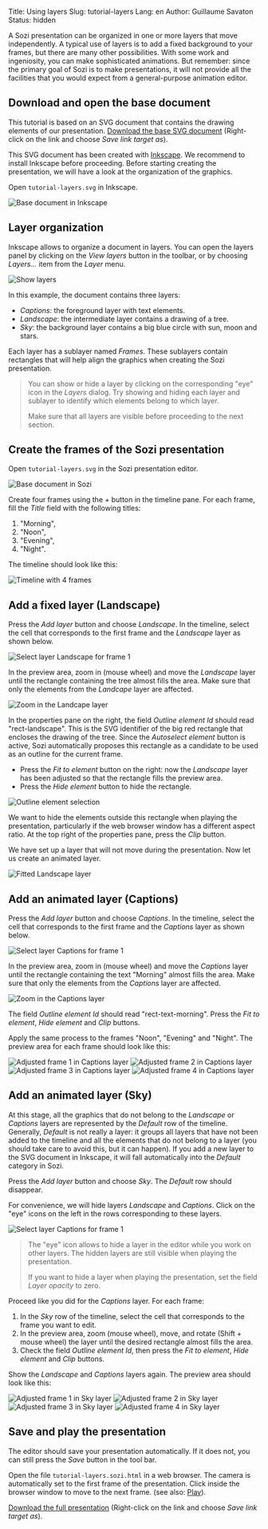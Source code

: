 Title: Using layers
Slug: tutorial-layers
Lang: en
Author: Guillaume Savaton
Status: hidden


A Sozi presentation can be organized in one or more layers that move independently.
A typical use of layers is to add a fixed background to your frames,
but there are many other possibilities.
With some work and ingeniosity, you can make sophisticated animations.
But remember: since the primary goal of Sozi is to make presentations,
it will not provide all the facilities that you would expect from a general-purpose
animation editor.

Download and open the base document
-----------------------------------

This tutorial is based on an SVG document that contains the drawing elements of our presentation.
[Download the base SVG document](https://github.com/senshu/Sozi/raw/master/samples/tutorial-layers.svg)
(Right-click on the link and choose *Save link target as*).

This SVG document has been created with [Inkscape](https://inkscape.org).
We recommend to install Inkscape before proceeding.
Before starting creating the presentation, we will have a look at the organization
of the graphics.

Open `tutorial-layers.svg` in Inkscape.

![Base document in Inkscape](|filename|/images/tutorial-layers/sozi-layers-tutorial-screenshot-01.png)

Layer organization
------------------

Inkscape allows to organize a document in layers.
You can open the layers panel by clicking on the *View layers* button in the toolbar,
or by choosing *Layers&hellip;* item from the *Layer* menu.

![Show layers](|filename|/images/tutorial-layers/sozi-layers-tutorial-screenshot-02.png)

In this example, the document contains three layers:

* *Captions*: the foreground layer with text elements.
* *Landscape*: the intermediate layer contains a drawing of a tree.
* *Sky*: the background layer contains a big blue circle with sun, moon and stars.

Each layer has a sublayer named *Frames*. These sublayers contain rectangles
that will help align the graphics when creating the Sozi presentation.

> You can show or hide a layer by clicking on the corresponding "eye" icon in the *Layers* dialog.
> Try showing and hiding each layer and sublayer to identify which elements belong to which layer.
>
> Make sure that all layers are visible before proceeding to the next section.

Create the frames of the Sozi presentation
------------------------------------------

Open `tutorial-layers.svg` in the Sozi presentation editor.

![Base document in Sozi](|filename|/images/tutorial-layers/sozi-layers-tutorial-screenshot-03.png)

Create four frames using the *+* button in the timeline pane.
For each frame, fill the *Title* field with the following titles:

1. "Morning",
2. "Noon",
3. "Evening",
4. "Night".

The timeline should look like this:

![Timeline with 4 frames](|filename|/images/tutorial-layers/sozi-layers-tutorial-screenshot-04.png)

Add a fixed layer (Landscape)
-----------------------------

Press the *Add layer* button and choose *Landscape*.
In the timeline, select the cell that corresponds to the first frame and the
*Landscape* layer as shown below.

![Select layer Landscape for frame 1](|filename|/images/tutorial-layers/sozi-layers-tutorial-screenshot-05.png)

In the preview area, zoom in (mouse wheel) and move the *Landscape* layer
until the rectangle containing the tree almost fills the area.
Make sure that only the elements from the *Landcape* layer are affected.

![Zoom in the Landcape layer](|filename|/images/tutorial-layers/sozi-layers-tutorial-screenshot-06.png)

In the properties pane on the right, the field *Outline element Id* should read
"rect-landscape".
This is the SVG identifier of the big red rectangle that encloses the drawing of
the tree.
Since the *Autoselect element* button is active, Sozi automatically proposes this
rectangle as a candidate to be used as an outline for the current frame.

* Press the *Fit to element* button on the right: now the *Landscape* layer has been
  adjusted so that the rectangle fills the preview area.
* Press the *Hide element* button to hide the rectangle.

![Outline element selection](|filename|/images/tutorial-layers/sozi-layers-tutorial-screenshot-07.png)

We want to hide the elements outside this rectangle when playing the presentation,
particularly if the web browser window has a different aspect ratio.
At the top right of the properties pane, press the *Clip* button.

We have set up a layer that will not move during the presentation.
Now let us create an animated layer.

![Fitted Landscape layer](|filename|/images/tutorial-layers/sozi-layers-tutorial-screenshot-08.png)

Add an animated layer (Captions)
--------------------------------

Press the *Add layer* button and choose *Captions*.
In the timeline, select the cell that corresponds to the first frame and the
*Captions* layer as shown below.

![Select layer Captions for frame 1](|filename|/images/tutorial-layers/sozi-layers-tutorial-screenshot-09.png)

In the preview area, zoom in (mouse wheel) and move the *Captions* layer
until the rectangle containing the text "Morning" almost fills the area.
Make sure that only the elements from the *Captions* layer are affected.

![Zoom in the Captions layer](|filename|/images/tutorial-layers/sozi-layers-tutorial-screenshot-10.png)

The field *Outline element Id* should read "rect-text-morning".
Press the *Fit to element*, *Hide element* and *Clip* buttons.

Apply the same process to the frames "Noon", "Evening" and "Night".
The preview area for each frame should look like this:

![Adjusted frame 1 in Captions layer](|filename|/images/tutorial-layers/sozi-layers-tutorial-screenshot-11.png)
![Adjusted frame 2 in Captions layer](|filename|/images/tutorial-layers/sozi-layers-tutorial-screenshot-12.png)
![Adjusted frame 3 in Captions layer](|filename|/images/tutorial-layers/sozi-layers-tutorial-screenshot-13.png)
![Adjusted frame 4 in Captions layer](|filename|/images/tutorial-layers/sozi-layers-tutorial-screenshot-14.png)

Add an animated layer (Sky)
--------------------------------

At this stage, all the graphics that do not belong to the *Landscape* or *Captions* layers
are represented by the *Default* row of the timeline.
Generally, *Default* is not really a layer: it groups all layers that have not been added to the timeline
and all the elements that do not belong to a layer (you should take care to avoid this, but it can happen).
If you add a new layer to the SVG document in Inkscape, it will fall automatically into
the *Default* category in Sozi.

Press the *Add layer* button and choose *Sky*.
The *Default* row should disappear.

For convenience, we will hide layers *Landscape* and *Captions*.
Click on the "eye" icons on the left in the rows corresponding to these layers.

![Select layer Captions for frame 1](|filename|/images/tutorial-layers/sozi-layers-tutorial-screenshot-15.png)

> The "eye" icon allows to hide a layer in the editor while you work on other layers.
> The hidden layers are still visible when playing the presentation.
>
> If you want to hide a layer when playing the presentation, set the field *Layer opacity*
> to zero.

Proceed like you did for the *Captions* layer.
For each frame:

1. In the *Sky* row of the timeline, select the cell that corresponds to the frame you want to edit.
2. In the preview area, zoom (mouse wheel), move, and rotate (Shift + mouse wheel) the layer until the desired rectangle almost fills the area.
3. Check the field *Outline element Id*, then press the *Fit to element*, *Hide element* and *Clip* buttons.

Show the *Landscape* and *Captions* layers again.
The preview area should look like this:

![Adjusted frame 1 in Sky layer](|filename|/images/tutorial-layers/sozi-layers-tutorial-screenshot-16.png)
![Adjusted frame 2 in Sky layer](|filename|/images/tutorial-layers/sozi-layers-tutorial-screenshot-17.png)
![Adjusted frame 3 in Sky layer](|filename|/images/tutorial-layers/sozi-layers-tutorial-screenshot-18.png)
![Adjusted frame 4 in Sky layer](|filename|/images/tutorial-layers/sozi-layers-tutorial-screenshot-19.png)

Save and play the presentation
------------------------------

The editor should save your presentation automatically.
If it does not, you can still press the *Save* button in the tool bar.

Open the file `tutorial-layers.sozi.html` in a web browser.
The camera is automatically set to the first frame of the presentation.
Click inside the browser window to move to the next frame.
(see also: [Play](|filename|play.md)).

[Download the full presentation](https://github.com/senshu/Sozi/raw/master/samples/tutorial-layers.sozi.html)
(Right-click on the link and choose *Save link target as*).
